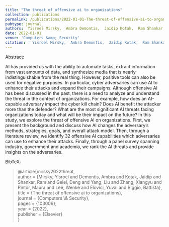 ```yaml
---
title: "The threat of offensive ai to organizations"
collection: publications
permalink: /publications/2022-01-01-The-threat-of-offensive-ai-to-organizations
pubtype: journal
authors:  Yisroel Mirsky,  Ambra Demontis,  Jaidip Kotak,  Ram Shankar,  Deng Gelei,  Liu Yang,  Xiangyu Zhang,  Maura Pintor,  Wenke Lee,  Yuval Elovici,  Battista Biggio
date: 2022-01-01
venue: 'Computers &amp; Security'
citation: ' Yisroel Mirsky,  Ambra Demontis,  Jaidip Kotak,  Ram Shankar,  Deng Gelei,  Liu Yang,  Xiangyu Zhang,  Maura Pintor,  Wenke Lee,  Yuval Elovici,  Battista Biggio, &quot;The threat of offensive ai to organizations.&quot; Computers &amp;amp; Security, 2022.'
---
```

Abstract:

AI has provided us with the ability to automate tasks, extract information from vast amounts of data, and synthesize media that is nearly indistinguishable from the real thing. However, positive tools can also be used for negative purposes. In particular, cyber adversaries can use AI to enhance their attacks and expand their campaigns. Although offensive AI has been discussed in the past, there is a need to analyze and understand the threat in the context of organizations. For example, how does an AI-capable adversary impact the cyber kill chain? Does AI benefit the attacker more than the defender? What are the most significant AI threats facing organizations today and what will be their impact on the future? In this study, we explore the threat of offensive AI on organizations. First, we present the background and discuss how AI changes the adversary’s methods, strategies, goals, and overall attack model. Then, through a literature review, we identify 32 offensive AI capabilities which adversaries can use to enhance their attacks. Finally, through a panel survey spanning industry, government and academia, we rank the AI threats and provide insights on the adversaries.

BibTeX: 
>@article{mirsky2022threat,<br>    author = {Mirsky, Yisroel and Demontis, Ambra and Kotak, Jaidip and Shankar, Ram and Gelei, Deng and Yang, Liu and Zhang, Xiangyu and Pintor, Maura and Lee, Wenke and Elovici, Yuval and Biggio, Battista},<br>    title = {The threat of offensive ai to organizations},<br>    journal = {Computers \\& Security},<br>    pages = {103006},<br>    year = {2022},<br>    publisher = {Elsevier}<br>}<br>